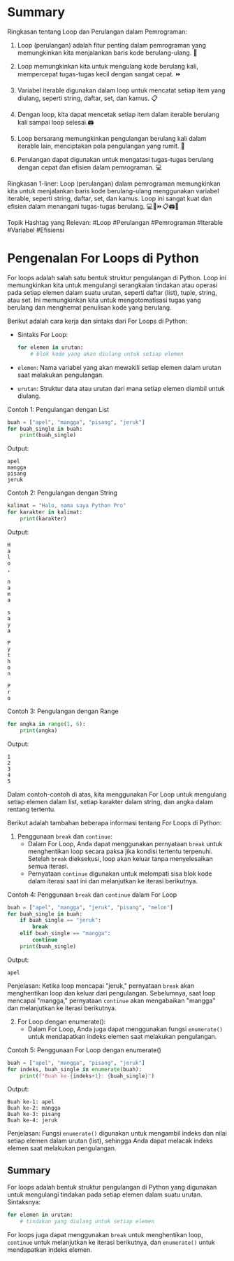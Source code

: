 # Summary 

Ringkasan tentang Loop dan Perulangan dalam Pemrograman:

1. Loop (perulangan) adalah fitur penting dalam pemrograman yang memungkinkan kita menjalankan baris kode berulang-ulang. 🔄

2. Loop memungkinkan kita untuk mengulang kode berulang kali, mempercepat tugas-tugas kecil dengan sangat cepat. ⏩

3. Variabel iterable digunakan dalam loop untuk mencatat setiap item yang diulang, seperti string, daftar, set, dan kamus.  📋

4. Dengan loop, kita dapat mencetak setiap item dalam iterable berulang kali sampai loop selesai.🖨️

5. Loop bersarang memungkinkan pengulangan berulang kali dalam iterable lain, menciptakan pola pengulangan yang rumit. 🎯

6. Perulangan dapat digunakan untuk mengatasi tugas-tugas berulang dengan cepat dan efisien dalam pemrograman. 💻

Ringkasan 1-liner: Loop (perulangan) dalam pemrograman memungkinkan kita untuk menjalankan baris kode berulang-ulang menggunakan variabel iterable, seperti string, daftar, set, dan kamus. Loop ini sangat kuat dan efisien dalam menangani tugas-tugas berulang. 💻🔄⏩📋🖨️🎯

Topik Hashtag yang Relevan: #Loop #Perulangan #Pemrograman #Iterable #Variabel #Efisiensi

# Pengenalan For Loops di Python

For loops adalah salah satu bentuk struktur pengulangan di Python. Loop ini memungkinkan kita untuk mengulangi serangkaian tindakan atau operasi pada setiap elemen dalam suatu urutan, seperti daftar (list), tuple, string, atau set. Ini memungkinkan kita untuk mengotomatisasi tugas yang berulang dan menghemat penulisan kode yang berulang.

Berikut adalah cara kerja dan sintaks dari For Loops di Python:
- Sintaks For Loop: 
  ```python
  for elemen in urutan:
      # blok kode yang akan diulang untuk setiap elemen
  ```

- `elemen`: Nama variabel yang akan mewakili setiap elemen dalam urutan saat melakukan pengulangan.
- `urutan`: Struktur data atau urutan dari mana setiap elemen diambil untuk diulang.

Contoh 1: Pengulangan dengan List
```python
buah = ["apel", "mangga", "pisang", "jeruk"]
for buah_single in buah:
    print(buah_single)
```
Output:
```
apel
mangga
pisang
jeruk
```

Contoh 2: Pengulangan dengan String
```python
kalimat = "Halo, nama saya Python Pro"
for karakter in kalimat:
    print(karakter)
```
Output:
```
H
a
l
o
,
 
n
a
m
a
 
s
a
y
a
 
P
y
t
h
o
n
 
P
r
o
```

Contoh 3: Pengulangan dengan Range
```python
for angka in range(1, 6):
    print(angka)
```
Output:
```
1
2
3
4
5
```

Dalam contoh-contoh di atas, kita menggunakan For Loop untuk mengulang setiap elemen dalam list, setiap karakter dalam string, dan angka dalam rentang tertentu.

Berikut adalah tambahan beberapa informasi tentang For Loops di Python:

1. Penggunaan `break` dan `continue`:
   - Dalam For Loop, Anda dapat menggunakan pernyataan `break` untuk menghentikan loop secara paksa jika kondisi tertentu terpenuhi. Setelah `break` dieksekusi, loop akan keluar tanpa menyelesaikan semua iterasi.
   - Pernyataan `continue` digunakan untuk melompati sisa blok kode dalam iterasi saat ini dan melanjutkan ke iterasi berikutnya.

Contoh 4: Penggunaan `break` dan `continue` dalam For Loop
```python
buah = ["apel", "mangga", "jeruk", "pisang", "melon"]
for buah_single in buah:
    if buah_single == "jeruk":
        break
    elif buah_single == "mangga":
        continue
    print(buah_single)
```
Output:
```
apel
```
Penjelasan: Ketika loop mencapai "jeruk," pernyataan `break` akan menghentikan loop dan keluar dari pengulangan. Sebelumnya, saat loop mencapai "mangga," pernyataan `continue` akan mengabaikan "mangga" dan melanjutkan ke iterasi berikutnya.

2. For Loop dengan enumerate():
   - Dalam For Loop, Anda juga dapat menggunakan fungsi `enumerate()` untuk mendapatkan indeks elemen saat melakukan pengulangan.

Contoh 5: Penggunaan For Loop dengan enumerate()
```python
buah = ["apel", "mangga", "pisang", "jeruk"]
for indeks, buah_single in enumerate(buah):
    print(f"Buah ke-{indeks+1}: {buah_single}")
```
Output:
```
Buah ke-1: apel
Buah ke-2: mangga
Buah ke-3: pisang
Buah ke-4: jeruk
```
Penjelasan: Fungsi `enumerate()` digunakan untuk mengambil indeks dan nilai setiap elemen dalam urutan (list), sehingga Anda dapat melacak indeks elemen saat melakukan pengulangan.

## Summary

For loops adalah bentuk struktur pengulangan di Python yang digunakan untuk mengulangi tindakan pada setiap elemen dalam suatu urutan. Sintaksnya:
```python
for elemen in urutan:
    # tindakan yang diulang untuk setiap elemen
```
For loops juga dapat menggunakan `break` untuk menghentikan loop, `continue` untuk melanjutkan ke iterasi berikutnya, dan `enumerate()` untuk mendapatkan indeks elemen.